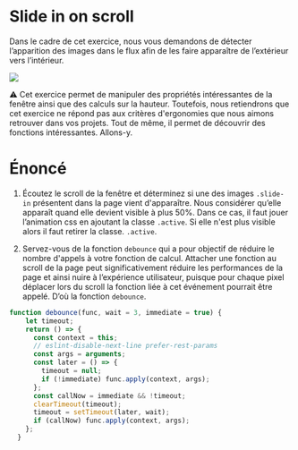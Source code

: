 # Slide in on scroll 

Dans le cadre de cet exercice, nous vous demandons de détecter l’apparition des images dans le flux afin de les faire apparaître de l’extérieur vers l’intérieur. 



![](./readme.gif)

⚠️ Cet exercice permet de manipuler des propriétés intéressantes de la fenêtre ainsi que des calculs sur la hauteur. Toutefois, nous retiendrons que cet exercice ne répond pas aux critères d'ergonomies que nous aimons retrouver dans vos projets. Tout de même, il permet de découvrir des fonctions intéressantes. Allons-y. 





# Énoncé



1. Écoutez le scroll de la fenêtre et déterminez si une des images `.slide-in` présentent dans la page vient d'apparaître. Nous considérer qu’elle apparaît quand elle devient visible à plus 50%. Dans ce cas, il faut jouer l’animation css en ajoutant la classe `.active`. Si elle n'est plus visible alors il faut retirer la classe. `.active`. 

2. Servez-vous de la fonction `debounce` qui a pour objectif de réduire le nombre d'appels à votre fonction de calcul. Attacher une fonction au scroll de la page peut significativement réduire les performances de la page et ainsi nuire à l’expérience utilisateur, puisque pour chaque pixel déplacer lors du scroll la fonction liée à cet événement pourrait être appelé. D’où la fonction `debounce`.

~~~javascript
function debounce(func, wait = 3, immediate = true) {
    let timeout;
    return () => {
      const context = this;
      // eslint-disable-next-line prefer-rest-params
      const args = arguments;
      const later = () => {
        timeout = null;
        if (!immediate) func.apply(context, args);
      };
      const callNow = immediate && !timeout;
      clearTimeout(timeout);
      timeout = setTimeout(later, wait);
      if (callNow) func.apply(context, args);
    };
  }
~~~

